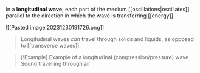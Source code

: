 In a **longitudinal wave**, each part of the medium [[oscillations|oscillates]] parallel to the direction in which the wave is transferring [[energy]]

![[Pasted image 20231230191726.png]]

> Longitudinal waves *can* travel through solids and liquids, as opposed to [[transverse waves]]

> [!Example] Example of a longitudinal (compression/pressure) wave
> Sound travelling through air

